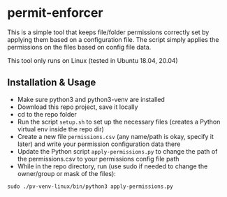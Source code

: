 # permit-enforcer
This is a simple tool that keeps file/folder permissions correctly set by applying them based on a configuration file.
The script simply applies the permissions on the files based on config file data.

This tool only runs on Linux (tested in Ubuntu 18.04, 20.04)

## Installation & Usage
- Make sure python3 and python3-venv are installed
- Download this repo project, save it locally
- cd to the repo folder
- Run the script `setup.sh` to set up the necessary files (creates a Python virtual env inside the repo dir)
- Create a new file `permissions.csv` (any name/path is okay, specify it later) and write your permission configuration data there
- Update the Python script `apply-permissions.py` to change the path of the permissions.csv to your permissions config file path
- While in the repo directory, run (use sudo if needed to change the owner/group or mask of the files):
```
sudo ./pv-venv-linux/bin/python3 apply-permissions.py 
```
